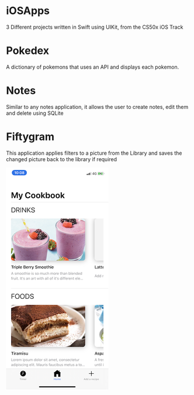 # iOSApps
3 Different projects written in Swift using UIKit, from the CS50x iOS Track


# Pokedex 
A dictionary of pokemons that uses an API and displays each pokemon. 

# Notes 
Similar to any notes application, it allows the user to create notes, edit them and delete using SQLite 

# Fiftygram 
This application applies filters to a picture from the Library and saves the changed picture back to the library if required

![alt text](https://github.com/lilicovileac/MyCookbook/blob/master/IMG_6539.PNG)
